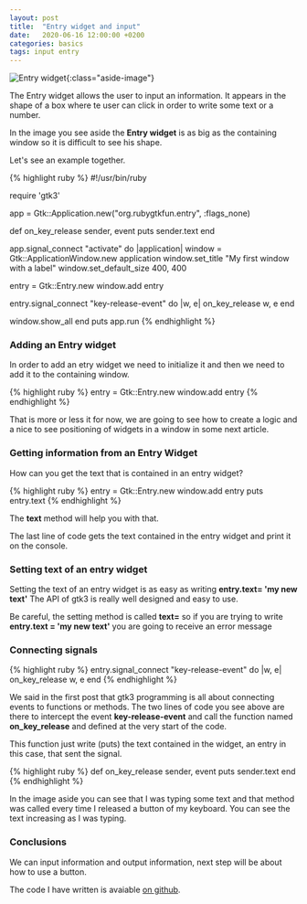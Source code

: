 ```yaml
---
layout: post
title:  "Entry widget and input"
date:   2020-06-16 12:00:00 +0200
categories: basics
tags: input entry
---
```


![Entry widget](/rubygtkfun/images/posts/entry.png){:class="aside-image"}

The Entry widget allows the user to input an information. It appears in the shape of a box where te user can click in order to write some text or a number.

In the image you see aside the **Entry widget** is as big as the containing window so it is difficult to see his shape.

Let's see an example together.

{% highlight ruby %}
#!/usr/bin/ruby

require 'gtk3'

app = Gtk::Application.new("org.rubygtkfun.entry", :flags_none)

def on_key_release sender, event
  puts sender.text
end

app.signal_connect "activate" do |application|
  window = Gtk::ApplicationWindow.new application
  window.set_title "My first window with a label"
  window.set_default_size 400, 400

  entry = Gtk::Entry.new
  window.add entry

  entry.signal_connect "key-release-event" do |w, e|
    on_key_release w, e
  end

  window.show_all
end
puts app.run
{% endhighlight %}

### Adding an Entry widget

In order to add an etry widget we need to initialize it and then we need to add it to the containing window. 

{% highlight ruby %}
entry = Gtk::Entry.new
window.add entry
{% endhighlight %}

That is more or less it for now, we are going to see how to create a logic and a nice to see positioning of widgets in a window in some next article.

### Getting information from an Entry Widget

How can you get the text that is contained in an entry widget?

{% highlight ruby %}
entry = Gtk::Entry.new
window.add entry
puts entry.text
{% endhighlight %}

The **text** method will help you with that.

The last line of code gets the text contained in the entry widget and print it on the console.

### Setting text of an entry widget

Setting the text of an entry widget is as easy as writing **entry.text= 'my new text'**
The API of gtk3 is really well designed and easy to use.

Be careful, the setting method is called **text=** so if you are trying to write **entry.text = 'my new text'** you are going to receive an error message

### Connecting signals

{% highlight ruby %}
entry.signal_connect "key-release-event" do |w, e|
  on_key_release w, e
end
{% endhighlight %}

We said in the first post that gtk3 programming is all about connecting events to functions or methods. The two lines of code you see above are there to intercept the event **key-release-event** and call the function named **on_key_release** and defined at the very start of the code.

This function just write (puts) the text contained in the widget, an entry in this case, that sent the signal.

{% highlight ruby %}
def on_key_release sender, event
  puts sender.text
end
{% endhighlight %}

In the image aside you can see that I was typing some text and that method was called every time I released a button of my keyboard. You can see the text increasing as I was typing.

### Conclusions

We can input information and output information, next step will be about how to use a button.

The code I have written is avaiable [on github](https://github.com/fabiomattei/rubygtkfun-code).

